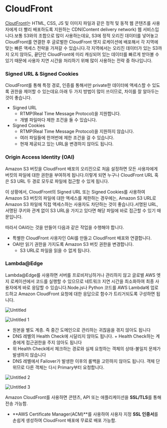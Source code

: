 # CloudFront

[CloutFront](https://docs.aws.amazon.com/ko_kr/AmazonCloudFront/latest/DeveloperGuide/Introduction.html)는 HTML, CSS, JS 및 이미지 파일과 같은 정적 및 동적 웹 콘텐츠를 사용자에게 더 빨리 배포하도록 지원하는 CDN(Content delivery network) 웹 서비스입니다.보통 S3와의 조합으로 많이 사용하는데요, S3에 정적 오리진 데이터를 넣어놓고 CloudFront를 연결한 후 글로벌한 CloudFront 엣지 로케이션에 배포해서 각 지역에 맞는 빠른 액세스 전략을 가져갈 수 있습니다.각 지역에서는 오리진 데이터가 있는 S3까지 오지 않아도, 끝단인 CloudFront에 미리 캐싱되어 있는 데이터를 빠르게 받아볼 수 있기 때문에 사용자 지연 시간을 처리하기 위해 많이 사용하는 전략 중 하나입니다.

### Signed URL & Signed Cookies

CloudFront를 통해 특정 경로, 인증를 통해서만 private한 데이터에 액세스할 수 있도록 권한을 제어할 수 있는데요.아래 두 가지 방법이 많이 쓰이므로, 차이를 잘 알아두는 것이 좋습니다.

- Signed URL
    - RTMP(Real Time Message Protocol)을 지원합니다.
    - 개별 파일마다 제한 조건을 둘 수 있습니다.
- Signed Cookies
    - RTMP(Real Time Message Protocol)을 지원하지 않습니다.
    - 여러 파일들에 한꺼번에 제한 조건을 걸 수 있습니다.
    - 현재 제공되고 있는 URL을 변경하지 않아도 됩니다.

### Origin Access Identity (OAI)

Amazon S3 버킷을 CloudFront 배포의 오리진으로 처음 설정하면 모든 사용자에게 버킷의 파일에 대한 권한을 부여하게 됩니다.이렇게 되면 누구나 CloudFront URL 혹은 S3 URL 두 경로 모두로 파일에 접근할 수 있게 됩니다.

이 상황에서, CloudFront의 Signed URL 또는 Signed Cookies를 사용하여 Amazon S3 버킷의 파일에 대한 액세스를 제한하는 경우에는, Amazon S3 URL로 Amazon S3 파일에 직접 액세스하는 사용자도 차단하는 것이 좋습니다.서명된 URL, 서명된 쿠키와 관계 없이 S3 URL을 가지고 있다면 해당 파일에 바로 접근할 수 있기 때문입니다.

따라서 OAI라는 것을 만들어 다음과 같은 작업을 수행해야 합니다.

- 특별한 CloudFront 사용자인 OAI를 만들고 CloudFront 배포와 연결합니다.
- OAI만 읽기 권한을 가지도록 Amazon S3 버킷 권한을 변경합니다.
    - S3 URL로 파일을 읽을 수 없게 됩니다.

### Lambda@Edge

Lambda@Edge를 사용하면 서버를 프로비저닝하거나 관리하지 않고 글로벌 AWS 엣지 로케이션에서 코드를 실행할 수 있으므로 네트워크 지연 시간을 최소화하여 최종 사용자에게 바로 응답할 수 있습니다.Node.js나 Python 코드를 AWS Lambda에 업로드하고 Amazon CloudFront 요청에 대한 응답으로 함수가 트리거되도록 구성하면 됩니다.

![Untitled](https://user-images.githubusercontent.com/37682970/110817466-ac91a780-82cf-11eb-8762-93da2ecf7036.png)

![Untitled 1](https://user-images.githubusercontent.com/37682970/110817482-b0bdc500-82cf-11eb-9445-7ca935e9234c.png)


- 원본을 별도 계층. 즉 중간 도메인으로 관리하는 귀찮음을 겪지 않아도 됩니다
- DNS 레벨의 Health Check에 시달리지 않아도 됩니다. + Health Check하는 계층에게 접근권한을 주지 않아도 됩니다
- 위 Health Check에서 체크하는 경로와 실제 요청하는 객체의 상태-불일치 문제가 발생하지 않습니다
- DNS 레벨에서 Failover가 발생한 이후의 롤백을 고민하지 않아도 됩니다. 객체 단위므로 다른 객체는 다시 Primary부터 요청합니다.

![Untitled 2](https://user-images.githubusercontent.com/37682970/110817499-b3b8b580-82cf-11eb-8578-f95a8564a74e.png)

![Untitled 3](https://user-images.githubusercontent.com/37682970/110817503-b61b0f80-82cf-11eb-85c2-b6185a128ab3.png)


Amazon CloudFront를 사용하면 콘텐츠, API 또는 애플리케이션을 **SSL/TLS**를 통해 전송 가능함.

- **AWS Certificate Manager(ACM)**를 사용하여 사용자 지정 **SSL 인증서**를 손쉽게 생성하여 CloudFront 배포에 무료로 배포 가능함.
